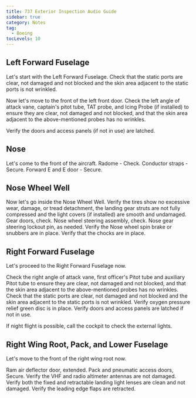 ```yaml
---
title: 737 Exterior Inspection Audio Guide
sidebar: true
category: Notes
tag:
  - Boeing
tocLevels: 10
---
```


## Left Forward Fuselage

Let's start with the Left Forward Fuselage.
Check that the static ports are clear, not damaged and not blocked and the skin area adjacent to the static ports is not wrinkled.

<AudioPlayer src= "/Boeing/737ExteriorInspection/001-Left Forward Fuselage 01.mp3"></AudioPlayer>

Now let's move to the front of the left front door.
Check the left angle of attack vane, captain's pitot tube, TAT probe, and Icing Probe (if installed) to ensure they are clear, not damaged and not blocked, and that the skin area adjacent to the above-mentioned probes has no wrinkles.

Verify the doors and access panels (if not in use) are latched.

<AudioPlayer src= "/Boeing/737ExteriorInspection/002 Left Forward Fuselage 02.mp3"></AudioPlayer>

## Nose

Let's come to the front of the aircraft.
Radome - Check.
Conductor straps - Secure.
Forward E and E door - Secure.

<AudioPlayer src= "/Boeing/737ExteriorInspection/003 Nose.mp3"></AudioPlayer>

## Nose Wheel Well

Now let's go inside the Nose Wheel Well.
Verify the tires show no excessive wear, damage, or tread detachment, the landing gear struts are not fully compressed and the light covers (if installed) are smooth and undamaged.
Gear doors, check.
Nose wheel steering assembly, check.
Nose gear steering lockout pin, as needed.
Verify the Nose wheel spin brake or snubbers are in place.
Verify that the chocks are in place.

<AudioPlayer src= "/Boeing/737ExteriorInspection/004 NoseWheelWheel.mp3"></AudioPlayer>

## Right Forward Fuselage

Let's proceed to the Right Forward Fuselage now.

Check the right angle of attack vane, first officer's Pitot tube and auxiliary Pitot tube to ensure they are clear, not damaged and not blocked, and that the skin area adjacent to the above-mentioned probes has no wrinkles.
Check that the static ports are clear, not damaged and not blocked and the skin area adjacent to the static ports is not wrinkled.
Verify oxygen pressure relief green disc is in place.
Verify doors and access panels are latched if not in use.

<AudioPlayer src= "/Boeing/737ExteriorInspection/005 Right Forward Fuselage.mp3"></AudioPlayer>

If night flight is possible, call the cockpit to check the external lights.

<AudioPlayer src= "/Boeing/737ExteriorInspection/006 External Lights.mp3"></AudioPlayer>

## Right Wing Root, Pack, and Lower Fuselage

Let's move to the front of the right wing root now.

Ram air deflector door, extended.
Pack and pneumatic access doors, Secure.
Verify the VHF and radio altimeter antennas are not damaged.
Verify both the fixed and retractable landing light lenses are clean and not damaged.
Verify the leading edge flaps are retracted.

<AudioPlayer src= "/Boeing/737ExteriorInspection/007 Right Wing Root.mp3"></AudioPlayer>
